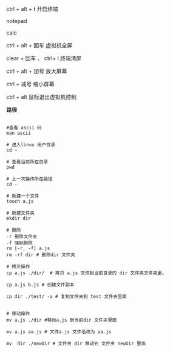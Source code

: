 ctrl + alt + t 开启终端

notepad

calc

ctrl + alt + 回车 虚拟机全屏

clear + 回车 、 ctrl+ l 终端清屏

ctrl + alt + 加号 放大屏幕

ctrl + 减号 缩小屏幕

ctrl + alt 鼠标退出虚拟机控制

**路径**

```shell

#查看 ascii 码
man ascii

# 进入linux 用户目录
cd ~

# 查看当前所在目录
pwd

# 上一次操作所在路径
cd -

# 新建一个文件
touch a.js

# 新建文件夹
mkdir dir

# 删除
-r 删除文件夹
-f 强制删除
rm [-r, -f] a.js
rm -rf dir # 删除dir 文件夹

# 拷贝操作
cp a.js ./dir/  # 拷贝 a.js 文件到当前目录的 dir 文件夹文件夹里。

cp a.js b.js # 创建文件副本

cp dir ./test/ -a # 复制文件夹到 test 文件夹里面


# 移动操作
mv a.js ./dir #移动a.js 到当前dir 文件夹里面

mv a.js aa.js # 文件a.js 文件名改为 aa.js

mv  dir ./newDir # 文件夹 dir 移动到 文件夹 newDir 里面

```
